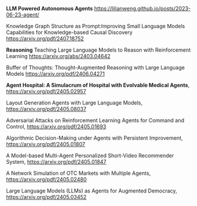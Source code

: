 **LLM Powered Autonomous Agents**
https://lilianweng.github.io/posts/2023-06-23-agent/

Knowledge Graph Structure as Prompt:Improving Small Language Models Capabilities  for Knowledge-based Causal Discovery https://arxiv.org/pdf/2407.18752


**Reasoning**
Teaching Large Language Models to Reason  with Reinforcement Learning https://arxiv.org/abs/2403.04642






Buffer of Thoughts: Thought-Augmented Reasoning  with Large Language Models https://arxiv.org/pdf/2406.04271

**Agent Hospital: A Simulacrum of Hospital with Evolvable Medical Agents**, https://arxiv.org/pdf/2405.02957

Layout Generation Agents with Large Language Models, https://arxiv.org/pdf/2405.08037

Adversarial Attacks on Reinforcement Learning Agents for Command and Control, https://arxiv.org/pdf/2405.01693 

Algorithmic Decision-Making under Agents with Persistent Improvement, https://arxiv.org/pdf/2405.01807

A Model-based Multi-Agent Personalized Short-Video Recommender System, https://arxiv.org/pdf/2405.01847

A Network Simulation of OTC Markets with Multiple Agents, https://arxiv.org/pdf/2405.02480

Large Language Models (LLMs) as Agents for Augmented Democracy, https://arxiv.org/pdf/2405.03452
